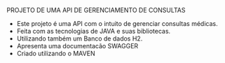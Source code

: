 PROJETO DE UMA API DE GERENCIAMENTO DE CONSULTAS


- Este projeto é uma API com o intuito de gerenciar consultas médicas.
- Feita com as tecnologias de JAVA e suas bibliotecas.
- Utilizando também um Banco de dados H2.
- Apresenta uma documentacão SWAGGER
- Criado utilizando o MAVEN
